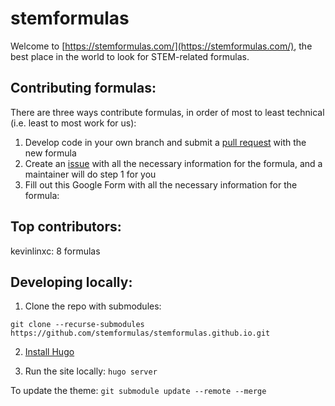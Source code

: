 # stemformulas
Welcome to [https://stemformulas.com/](https://stemformulas.com/), the best place in the world to look for STEM-related
formulas.

## Contributing formulas:

There are three ways contribute formulas, in order of most to least technical (i.e. least to most work for us):

1. Develop code in your own branch and submit a [pull request](https://github.com/stemformulas/stemformulas.github.io/pulls) with the new formula
2. Create an [issue](https://github.com/stemformulas/stemformulas.github.io/issues) with all the necessary information
for the formula, and a maintainer will do step 1 for you
3. Fill out this Google Form with all the necessary information for the formula:


## Top contributors:
kevinlinxc: 8 formulas

## Developing locally:

1. Clone the repo with submodules:

`git clone --recurse-submodules https://github.com/stemformulas/stemformulas.github.io.git`

2. [Install Hugo](https://gohugo.io/installation/)

3. Run the site locally: `hugo server`


To update the theme:
`git submodule update --remote --merge`

